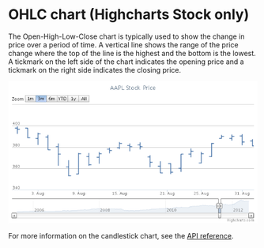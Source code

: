 OHLC chart (Highcharts Stock only)
================

The Open-High-Low-Close chart is typically used to show the change in price over a period of time. A vertical line shows the range of the price change where the top of the line is the highest and the bottom is the lowest. A tickmark on the left side of the chart indicates the opening price and a tickmark on the right side indicates the closing price.

![ohlc.png](ohlc.png)

For more information on the candlestick chart, see the [API reference](https://api.highcharts.com/highstock/plotOptions.ohlc).
